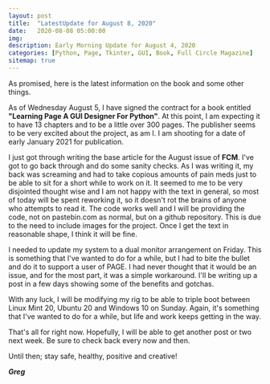 ```yaml
---
layout: post
title:  "LatestUpdate for August 8, 2020"
date:   2020-08-08 05:00:00
img: 
description: Early Morning Update for August 4, 2020
categories: [Python, Page, Tkinter, GUI, Book, Full Circle Magazine]
sitemap: true
---
```

As promised, here is the latest information on the book and some other things.

As of Wednesday August 5, I have signed the contract for a book entitled **"Learning Page A GUI Designer For Python"**.  At this point, I am expecting it to have 13 chapters and to be a little over 300 pages.  The publisher seems to be very excited about the project, as am I.  I am shooting for a date of early January 2021 for publication.

I just got through writing the base article for the August issue of **FCM**.  I've got to go back through and do some sanity checks.  As I was writing it, my back was screaming and had to take copious amounts of pain meds just to be able to sit for a short while to work on it.  It seemed to me to be very disjointed thought wise and I am not happy with the text in general, so most of today will be spent reworking it, so it doesn't rot the brains of anyone who attempts to read it.  The code works well and I will be providing the code, not on pastebin.com as normal, but on a github repository.  This is due to the need to include images for the project.  Once I get the text in reasonable shape, I think it will be fine.

I needed to update my system to a dual monitor arrangement on Friday.  This is something that I've wanted to do for a while, but I had to bite the bullet and do it to support a user of PAGE.  I had never thought that it would be an issue, and for the most part, it was a simple workaround.  I'll be writing up a post in a few days showing some of the benefits and gotchas.

With any luck, I will be modifying my rig to be able to triple boot between Linux Mint 20, Ubuntu 20 and Windows 10 on Sunday.  Again, it's something that I've wanted to do for a while, but life and work keeps getting in the way.

That's all for right now.  Hopefully, I will be able to get another post or two next week.  Be sure to check back every now and then.

Until then; stay safe, healthy, positive and creative!

***Greg***


